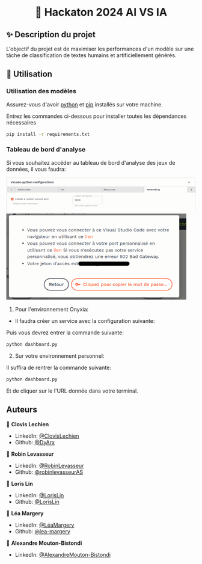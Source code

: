 <h1 align="center">🤖 Hackaton 2024 AI VS IA</h1>

## ✨ Description du projet

L'objectif du projet est de maximiser les performances d'un modèle sur une tâche de classification de textes humains et artificiellement générés.

## 🚀 Utilisation

### Utilisation des modèles

Assurez-vous d'avoir [python](https://docs.python.org/3/index.html) et [pip](https://pip.pypa.io/en/stable/index.html) installés sur votre machine.

Entrez les commandes ci-dessous pour installer toutes les dépendances nécessaires

```sh
pip install -r requirements.txt
```

### Tableau de bord d'analyse
Si vous souhaitez accéder au tableau de bord d'analyse des jeux de données, il vous faudra:

![configurations](images/configurations.png)
![liens](images/liens.png)

1. Pour l'environnement Onyxia:

- Il faudra créer un service avec la configuration suivante:

Puis vous devrez entrer la commande suivante:

```sh
python dashboard.py
```



2. Sur votre environnement personnel:

Il suffira de rentrer la commande suivante:

```sh
python dashboard.py
```

Et de cliquer sur le l'URL donnée dans votre terminal.

## Auteurs

👤 **Clovis Lechien**

- LinkedIn: [@ClovisLechien](https://www.linkedin.com/in/clovis-febvre-lechien/)
- Github: [@DyArx](https://github.com/ClovisDyArx)

👤 **Robin Levasseur**

- LinkedIn: [@RobinLevasseur](https://www.linkedin.com/in/robin-levasseur-932118243/)
- Github: [@robinlevasseurAS](https://github.com/robinlevasseurAS)

👤 **Loris Lin**

- LinkedIn: [@LorisLin](https://www.linkedin.com/in/loris-lin-577655267/)
- Github: [@LorisLin](https://github.com/LorisLin)

👤 **Léa Margery**

- LinkedIn: [@LéaMargery](https://www.linkedin.com/in/léa-margery/)
- Github: [@lea-margery](https://github.com/lea-margery)

👤 **Alexandre Mouton-Bistondi**

- LinkedIn: [@AlexandreMouton-Bistondi](https://www.linkedin.com/in/alexandre-mouton-bistondi-1099a927b)

